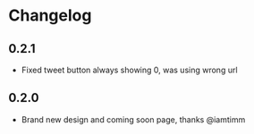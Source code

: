 # Changelog

## 0.2.1

  - Fixed tweet button always showing 0, was using wrong url

## 0.2.0

  - Brand new design and coming soon page, thanks @iamtimm
